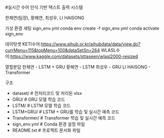 #실시간 수어 인식 기반 텍스트 출력 시스템

한채연(팀장), 황해연, 최성우, LI HAISONG

가상 환경 세팅
sign_env.yml
conda env create -f sign_env.yml
conda activate sign_env

데이텃셋
KETI수어:https://www.aihub.or.kr/aihubdata/data/view.do?currMenu=115&topMenu=100&dataSetSn=264
WLASL수어:https://www.kaggle.com/datasets/sttaseen/wlasl2000-resized

열할분담
한채연 - LSTM + GRU
황해연 - LSTM
최성우 - GRU
LI HAISONG - Transformer

구조
- dataset/        # 전처리코드 및 처리된 xlsx
- GRU/            # GRU 모델 학습 코드
- LSTM/           # LSTM 모델 학습 코드
- LSTM+GRU/       # LSTM + GRU를 학습 및 실시간 예측 코드
- Transformer/    # Transformer 학습 및 실시간 예측 코드
- sign_env.yml    # Conda 환경 설정 파일
- README.txt      # 프로젝트 문서화 파일